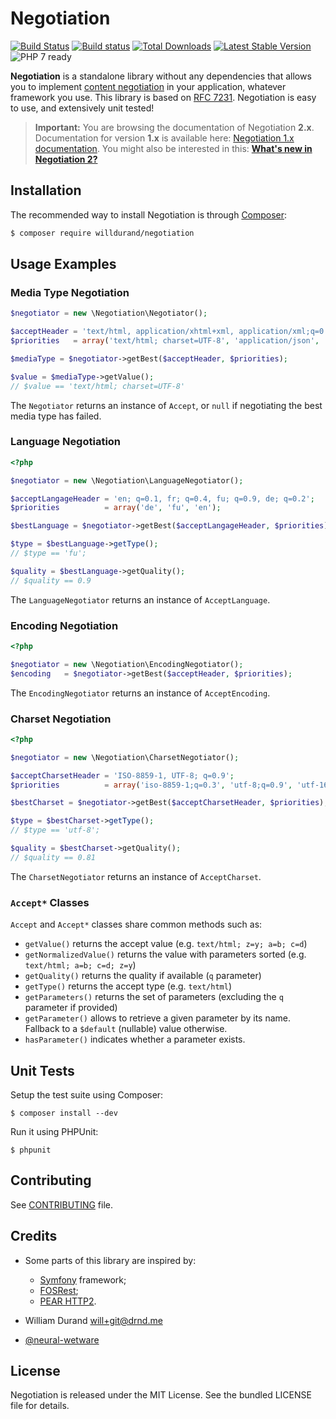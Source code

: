 Negotiation
===========

[![Build
Status](https://travis-ci.org/willdurand/Negotiation.png?branch=master)](http://travis-ci.org/willdurand/Negotiation)
[![Build
status](https://ci.appveyor.com/api/projects/status/6tbe8j3gofdlfm4v?svg=true)](https://ci.appveyor.com/project/willdurand/negotiation)
[![Total
Downloads](https://poser.pugx.org/willdurand/Negotiation/downloads.png)](https://packagist.org/packages/willdurand/Negotiation)
[![Latest Stable
Version](https://poser.pugx.org/willdurand/Negotiation/v/stable.png)](https://packagist.org/packages/willdurand/Negotiation)
![PHP 7 ready](https://img.shields.io/badge/PHP%207-ready-green.svg)

**Negotiation** is a standalone library without any dependencies that allows you
to implement [content
negotiation](https://tools.ietf.org/html/rfc7231#section-5.3) in your
application, whatever framework you use.  This library is based on [RFC
7231](https://tools.ietf.org/html/rfc7231). Negotiation is easy to use, and
extensively unit tested!

> **Important:** You are browsing the documentation of Negotiation **2.x**.
Documentation for version **1.x** is available here: [Negotiation 1.x
documentation](https://github.com/willdurand/Negotiation/blob/1.x/README.md#usage).
You might also be interested in this: [**What's new in Negotiation 2?**](https://github.com/willdurand/Negotiation/releases/tag/v2.0.0-alpha1)


Installation
------------

The recommended way to install Negotiation is through
[Composer](http://getcomposer.org/):

```bash
$ composer require willdurand/negotiation
```


Usage Examples
--------------

### Media Type Negotiation

``` php
$negotiator = new \Negotiation\Negotiator();

$acceptHeader = 'text/html, application/xhtml+xml, application/xml;q=0.9, */*;q=0.8';
$priorities   = array('text/html; charset=UTF-8', 'application/json', 'application/xml;q=0.5');

$mediaType = $negotiator->getBest($acceptHeader, $priorities);

$value = $mediaType->getValue();
// $value == 'text/html; charset=UTF-8'
```

The `Negotiator` returns an instance of `Accept`, or `null` if negotiating the
best media type has failed.

### Language Negotiation

``` php
<?php

$negotiator = new \Negotiation\LanguageNegotiator();

$acceptLangageHeader = 'en; q=0.1, fr; q=0.4, fu; q=0.9, de; q=0.2';
$priorities          = array('de', 'fu', 'en');

$bestLanguage = $negotiator->getBest($acceptLangageHeader, $priorities);

$type = $bestLanguage->getType();
// $type == 'fu';

$quality = $bestLanguage->getQuality();
// $quality == 0.9
```

The `LanguageNegotiator` returns an instance of `AcceptLanguage`.

### Encoding Negotiation

``` php
<?php

$negotiator = new \Negotiation\EncodingNegotiator();
$encoding   = $negotiator->getBest($acceptHeader, $priorities);
```

The `EncodingNegotiator` returns an instance of `AcceptEncoding`.

### Charset Negotiation

``` php
<?php

$negotiator = new \Negotiation\CharsetNegotiator();

$acceptCharsetHeader = 'ISO-8859-1, UTF-8; q=0.9';
$priorities          = array('iso-8859-1;q=0.3', 'utf-8;q=0.9', 'utf-16;q=1.0');  

$bestCharset = $negotiator->getBest($acceptCharsetHeader, $priorities);

$type = $bestCharset->getType();
// $type == 'utf-8';

$quality = $bestCharset->getQuality();
// $quality == 0.81
```

The `CharsetNegotiator` returns an instance of `AcceptCharset`.

### `Accept*` Classes

`Accept` and `Accept*` classes share common methods such as:

* `getValue()` returns the accept value (e.g. `text/html; z=y; a=b; c=d`)
* `getNormalizedValue()` returns the value with parameters sorted (e.g.
  `text/html; a=b; c=d; z=y`)
* `getQuality()` returns the quality if available (`q` parameter)
* `getType()` returns the accept type (e.g. `text/html`)
* `getParameters()` returns the set of parameters (excluding the `q` parameter
  if provided)
* `getParameter()` allows to retrieve a given parameter by its name. Fallback to
  a `$default` (nullable) value otherwise.
* `hasParameter()` indicates whether a parameter exists.


Unit Tests
----------

Setup the test suite using Composer:

    $ composer install --dev

Run it using PHPUnit:

    $ phpunit


Contributing
------------

See [CONTRIBUTING](CONTRIBUTING.md) file.


Credits
-------

* Some parts of this library are inspired by:

    * [Symfony](http://github.com/symfony/symfony) framework;
    * [FOSRest](http://github.com/FriendsOfSymfony/FOSRest);
    * [PEAR HTTP2](https://github.com/pear/HTTP2).

* William Durand <will+git@drnd.me>
* [@neural-wetware](https://github.com/neural-wetware)


License
-------

Negotiation is released under the MIT License. See the bundled LICENSE file for
details.
